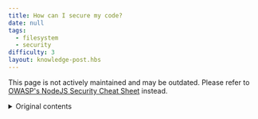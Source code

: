 ```yaml
---
title: How can I secure my code?
date: null
tags:
  - filesystem
  - security
difficulty: 3
layout: knowledge-post.hbs
---
```


This page is not actively maintained and may be outdated. Please refer to [OWASP's NodeJS Security Cheat Sheet](https://cheatsheetseries.owasp.org/cheatsheets/Nodejs_Security_Cheat_Sheet.html) instead.

<details>
<summary>Original contents</summary>

Sometimes, you might want to let users read or write files on your server. For example, maybe you want to write a forum software without using an actual database. The problem is that you do not want your users to be able to modify or to read arbitrary files on your server, and there sometimes are ways to get around restrictions that should prevent it. Read on to see how you can secure your code against evil attackers trying to mess with your files.

## Poison Null Bytes

Poison null bytes are a way to trick your code into seeing another filename than the one that will actually be opened. This can in many cases be used to circumvent directory traversal protections, to trick servers into delivering files with wrong file types and to circumvent restrictions on the file names that may be used. [A more detailed description is here.](http://groups.google.com/group/nodejs/browse_thread/thread/51f66075e249d767/85f647474b564fde) Always use code like this when accessing files with user-supplied names:

```javascript
if (filename.indexOf('\0') !== -1) {
  return respond('That was evil.');
}
```

## Whitelisting

You won't always be able to use whitelisting, but if you are, do it - it's very easy to implement and hard to get wrong. For example, if you know that all filenames are lowercase alphanumeric strings:

```javascript
if (!/^[a-z0-9]+$/.test(filename)) {
  return respond('illegal character');
}
```

However, note that whitelisting alone isn't sufficient anymore as soon as you allow dots and slashes - people could enter things like `../../etc/passwd` in order to get files from outside the allowed folder.

## Preventing Directory Traversal

Directory traversal means that an attacker tries to access files outside of the folder you want to allow him to access. You can prevent this by using nodes built-in "path" module. **Do not implement the stuff in the path module again yourself** - for example, when someone runs your code on a windows server, not handling backslashes like slashes will allow attackers to do directory traversal.

This example assumes that you already checked the `userSuppliedFilename` variable as described in the "Poison Null Bytes" section above.

```javascript
var rootDirectory = '/var/www/';
```

Make sure that you have a slash at the end of the allowed folders name - you don't want people to be able to access `/var/www-secret/`, do you?.

```javascript
var path = require('path');
var filename = path.join(rootDirectory, userSuppliedFilename);
```

Now `filename` contains an absolute path and doesn't contain `..` sequences anymore - `path.join` takes care of that. However, it might be something like `/etc/passwd` now, so you have to check whether it starts with the `rootDirectory`:

```javascript
if (filename.indexOf(rootDirectory) !== 0) {
  return respond('trying to sneak out of the web root?');
}
```

Now the `filename` variable should contain the name of a file or directory that's inside the allowed directory (unless it doesn't exist).

</details>
